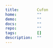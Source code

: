 ```yaml
---
title:        Cufon
home:         ""
demo:         ""
docs:         ""
repo:         ""
tags:         []
description:  ""
---
```



